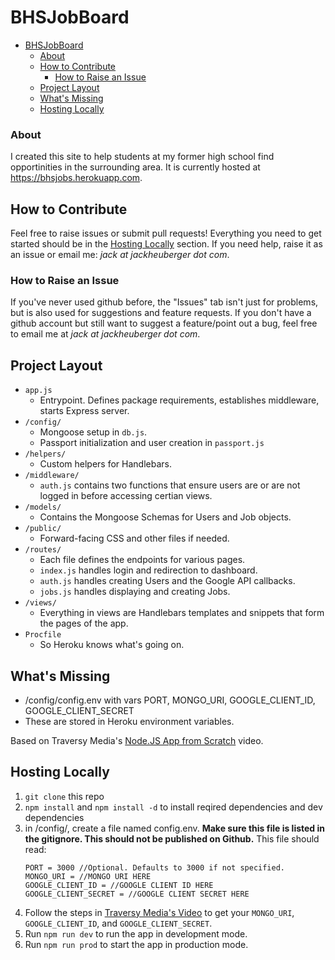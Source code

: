 # BHSJobBoard

- [BHSJobBoard](#bhsjobboard)
    - [About](#about)
  - [How to Contribute](#how-to-contribute)
    - [How to Raise an Issue](#how-to-raise-an-issue)
  - [Project Layout](#project-layout)
  - [What's Missing](#whats-missing)
  - [Hosting Locally](#hosting-locally)

### About
I created this site to help students at my former high school find opportinities in the surrounding area. It is currently hosted at https://bhsjobs.herokuapp.com.

## How to Contribute
Feel free to raise issues or submit pull requests! Everything you need to get started should be in the [Hosting Locally](#hosting-locally) section. If you need help, raise it as an issue or email me: *jack at jackheuberger dot com*.

### How to Raise an Issue
If you've never used github before, the "Issues" tab isn't just for problems, but is also used for suggestions and feature requests. If you don't have a github account but still want to suggest a feature/point out a bug, feel free to email me at *jack at jackheuberger dot com*.

## Project Layout
- ```app.js```
  - Entrypoint. Defines package requirements, establishes middleware, starts Express server.
- ```/config/```
  - Mongoose setup in ```db.js```.
  - Passport initialization and user creation in ```passport.js```
- ```/helpers/```
  - Custom helpers for Handlebars. 
- ```/middleware/```
  - ```auth.js``` contains two functions that ensure users are or are not logged in before accessing certian views.
- ```/models/```
  - Contains the Mongoose Schemas for Users and Job objects. 
- ```/public/```
  - Forward-facing CSS and other files if needed.
- ```/routes/```
  - Each file defines the endpoints for various pages. 
  - ```index.js``` handles login and redirection to dashboard. 
  - ```auth.js``` handles creating Users and the Google API callbacks.
  - ```jobs.js``` handles displaying and creating Jobs.
- ```/views/```
  - Everything in views are Handlebars templates and snippets that form the pages of the app.
- ```Procfile```
  - So Heroku knows what's going on.

## What's Missing
- /config/config.env with vars PORT, MONGO_URI, GOOGLE_CLIENT_ID, GOOGLE_CLIENT_SECRET
- These are stored in Heroku environment variables. 

Based on Traversy Media's [Node.JS App from Scratch](https://www.youtube.com/watch?v=SBvmnHTQIPY) video.
## Hosting Locally
1. ```git clone``` this repo
2. ```npm install``` and ```npm install -d``` to install reqired dependencies and dev dependencies
3. in /config/, create a file named config.env. **Make sure this file is listed in the gitignore. This should not be published on Github.** This file should read:
    ```
    PORT = 3000 //Optional. Defaults to 3000 if not specified.
    MONGO_URI = //MONGO URI HERE
    GOOGLE_CLIENT_ID = //GOOGLE CLIENT ID HERE
    GOOGLE_CLIENT_SECRET = //GOOGLE CLIENT SECRET HERE
    ```
4. Follow the steps in [Traversy Media's Video](https://www.youtube.com/watch?v=SBvmnHTQIPY) to get your ```MONGO_URI```, ```GOOGLE_CLIENT_ID```, and ```GOOGLE_CLIENT_SECRET```.
5. Run ```npm run dev``` to run the app in development mode. 
6. Run ```npm run prod``` to start the app in production mode.
